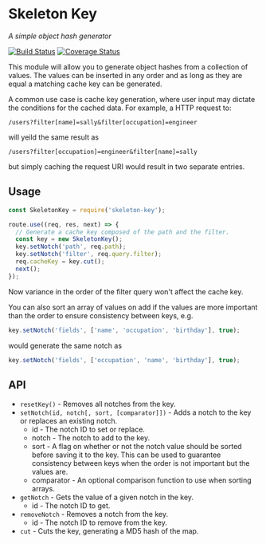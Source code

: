 # Skeleton Key

_A simple object hash generator_

[![Build Status](https://travis-ci.org/elliotttf/skeleton-key.svg?branch=master)](https://travis-ci.org/elliotttf/skeleton-key)
[![Coverage Status](https://coveralls.io/repos/github/elliotttf/skeleton-key/badge.svg?branch=master)](https://coveralls.io/github/elliotttf/skeleton-key?branch=master)

This module will allow you to generate object hashes from a collection of values.
The values can be inserted in any order and as long as they are equal a matching
cache key can be generated.

A common use case is cache key generation, where user input may dictate the
conditions for the cached data. For example, a HTTP request to:

`/users?filter[name]=sally&filter[occupation]=engineer`

will yeild the same result as

`/users?filter[occupation]=engineer&filter[name]=sally`

but simply caching the request URI would result in two separate entries.

## Usage

```javascript
const SkeletonKey = require('skeleton-key');

route.use((req, res, next) => {
  // Generate a cache key composed of the path and the filter.
  const key = new SkeletonKey();
  key.setNotch('path', req.path);
  key.setNotch('filter', req.query.filter);
  req.cacheKey = key.cut();
  next();
});
```

Now variance in the order of the filter query won't affect the cache key.

You can also sort an array of values on add if the values are more important
than the order to ensure consistency between keys, e.g.

```javascript
key.setNotch('fields', ['name', 'occupation', 'birthday'], true);
```

would generate the same notch as

```javascript
key.setNotch('fields', ['occupation', 'name', 'birthday'], true);
```

## API

* `resetKey()` - Removes all notches from the key.
* `setNotch(id, notch[, sort, [comparator]])` - Adds a notch to the key or
  replaces an existing notch.
   * id - The notch ID to set or replace.
   * notch - The notch to add to the key.
   * sort - A flag on whether or not the notch value should be sorted
     before saving it to the key. This can be used to guarantee
     consistency between keys when the order is not important but
     the values are.
   * comparator - An optional comparison function to use when sorting arrays.
* `getNotch` - Gets the value of a given notch in the key.
   * id - The notch ID to get.
* `removeNotch` - Removes a notch from the key.
   * id - The notch ID to remove from the key.
* `cut` - Cuts the key, generating a MD5 hash of the map.

